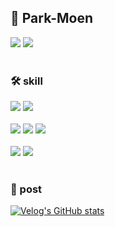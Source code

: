 ## 🧬 Park-Moen

<!--
**park-moen/park-moen** is a ✨ _special_ ✨ repository because its `README.md` (this file) appears on your GitHub profile.

Here are some ideas to get you started:

- 🔭 I’m currently working on ...
- 🌱 I’m currently learning ...
- 👯 I’m looking to collaborate on ...
- 🤔 I’m looking for help with ...
- 💬 Ask me about ...
- 📫 How to reach me: ...
- 😄 Pronouns: ...
- ⚡ Fun fact: ...
-->

<img src="https://img.shields.io/badge/gozldgkwlakfk1%40gmail-blue?style=flat-square&logo=Gmail&logoColor=white"/>
<a href="https://velog.io/@park-moen" target="_blank"><img src="https://img.shields.io/badge/blog-brightgreen?style=flat-square&logo=Velog&logoColor=white"/></a>

</br>
</br>

### 🛠 skill

<img src="https://img.shields.io/badge/JavaScript-yellow?style=flat-square&logo=JavaScript&logoColor=white"/> 
<img src="https://img.shields.io/badge/TypeScript-blue?style=flat-square&logo=TypeScript&logoColor=white"/>

</br>
</br>

<img src="https://img.shields.io/badge/React-skyblue?style=flat-square&logo=React&logoColor=white"/>
<img src="https://img.shields.io/badge/Redux-764ABC?style=flat-square&logo=Redux&logoColor=white"/>
<img src="https://img.shields.io/badge/StyledComponents-DB7093?style=flat-square&logo=styled-components&logoColor=white"/>

</br>
</br>

<img src="https://img.shields.io/badge/Git-F05032?style=flat-square&logo=Git&logoColor=white"/>
<img src="https://img.shields.io/badge/Github-181717?style=flat-square&logo=GitHub&logoColor=white"/>

</br>
</br>

### 📮 post

[![Velog's GitHub stats](https://velog-readme-stats.vercel.app/api?name=park-moen)](https://velog.io/@park-moen/%ED%81%B4%EB%A1%9C%EC%A0%80closure)
